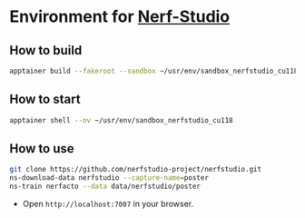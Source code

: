 # Environment for [Nerf-Studio](https://github.com/nerfstudio-project/nerfstudio)

## How to build

```bash
apptainer build --fakeroot --sandbox ~/usr/env/sandbox_nerfstudio_cu118 nerfstudio_cu118.def
```

## How to start

```bash
apptainer shell --nv ~/usr/env/sandbox_nerfstudio_cu118
```

## How to use

```bash
git clone https://github.com/nerfstudio-project/nerfstudio.git
ns-download-data nerfstudio --capture-name=poster
ns-train nerfacto --data data/nerfstudio/poster
```

- Open `http://localhost:7007` in your browser.

